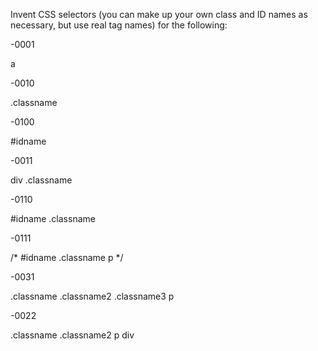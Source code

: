 Invent CSS selectors (you can make up your own class and ID names as necessary, but use real tag names) for the following:

-0001

a

-0010

.classname

-0100

#idname

-0011

div .classname

-0110

#idname .classname

-0111

/* #idname .classname p */

-0031

.classname .classname2 .classname3 p

-0022

.classname .classname2 p div

